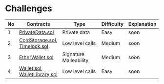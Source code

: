 # Challenges

| No  | Contracts                                                                    | Type                   | Difficulty | Explanation |
| --- | ---------------------------------------------------------------------------- | ---------------------- | ---------- | ----------- |
| 1   | [PrivateData.sol](src/PrivateData.sol)                                       | Private data           | Easy       | soon        |
| 2   | [ColdStorage.sol](src/ColdStorage.sol),<br/>[Timelock.sol](src/Timelock.sol) | Low level calls        | Medium     | soon        |
| 3   | [EtherWallet.sol](src/EtherWallet.sol)                                       | Signature Malleability | Medium     | soon        |
| 4   | [Wallet.sol](src/Wallet.sol),<br/>[WalletLibrary.sol](src/WalletLibrary.sol) | Low level calls        | Easy       | soon        |
